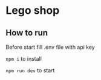 # Lego shop

## How to run

Before start fill .env file with api key

```npm i``` to install

```npm run dev``` to start
